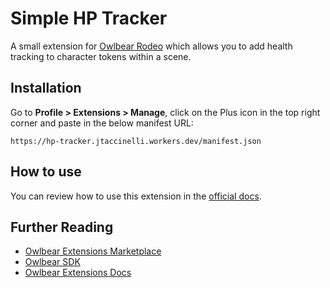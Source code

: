 # Simple HP Tracker

A small extension for [Owlbear Rodeo](https://www.owlbear.rodeo/) which allows you to add health tracking to character tokens within a scene.

## Installation

Go to **Profile > Extensions > Manage**, click on the Plus icon in the top right corner and paste in the below manifest URL:

```
https://hp-tracker.jtaccinelli.workers.dev/manifest.json
```

## How to use

You can review how to use this extension in the [official docs](https://github.com/jtaccinelli/simple-hp-tracker/blob/main/docs/store.md).

## Further Reading

- [Owlbear Extensions Marketplace](https://extensions.owlbear.rodeo/)
- [Owlbear SDK](https://github.com/owlbear-rodeo/sdk)
- [Owlbear Extensions Docs](https://docs.owlbear.rodeo/extensions/getting-started)
